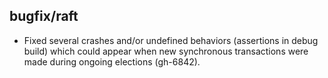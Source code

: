 ## bugfix/raft

* Fixed several crashes and/or undefined behaviors (assertions in debug build)
  which could appear when new synchronous transactions were made during ongoing
  elections (gh-6842).
